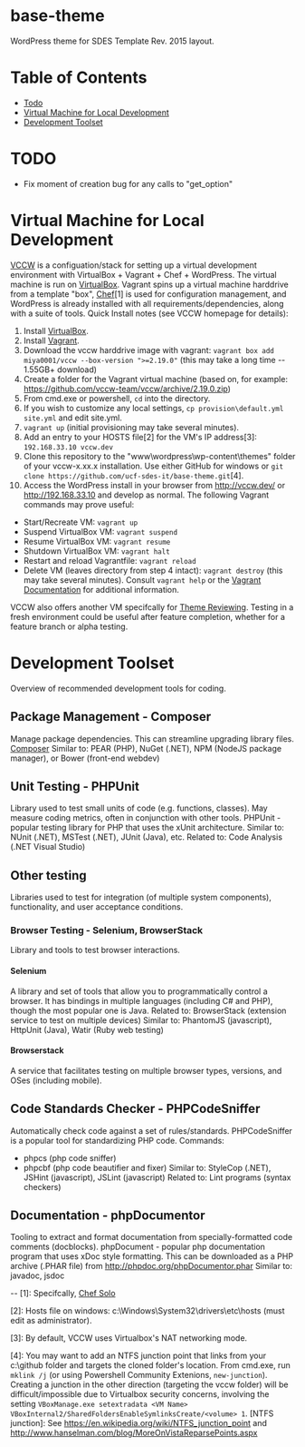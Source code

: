 # base-theme
WordPress theme for SDES Template Rev. 2015 layout.

# Table of Contents
* [Todo](#todo)
* [Virtual Machine for Local Development](#virtual-machine-for-local-development)
* [Development Toolset](#development-toolset)


# TODO
- Fix moment of creation bug for any calls to "get_option"


# Virtual Machine for Local Development
[VCCW](http://vccw.cc/) is a configuation/stack for setting up a virtual development environment with VirtualBox + Vagrant + Chef + WordPress. The virtual machine is run on [VirtualBox](https://www.virtualbox.org/). Vagrant spins up a virtual machine harddrive from a template "box", [Chef](https://www.chef.io/chef/)[1] is used for configuration management, and WordPress is already installed with all requirements/dependencies, along with a suite of tools.
Quick Install notes (see VCCW homepage for details):

1. Install [VirtualBox](https://www.virtualbox.org/wiki/Downloads).
2. Install [Vagrant](https://www.vagrantup.com/downloads.html).
3. Download the vccw harddrive image with vagrant: `vagrant box add miya0001/vccw --box-version ">=2.19.0"` (this may take a long time -- 1.55GB+ download)
4. Create a folder for the Vagrant virtual machine (based on, for example: https://github.com/vccw-team/vccw/archive/2.19.0.zip)
5. From cmd.exe or powershell, `cd` into the directory.
6. If you wish to customize any local settings, `cp provision\default.yml site.yml` and edit site.yml.
7. `vagrant up` (initial provisioning may take several minutes).
8. Add an entry to your HOSTS file[2] for the VM's IP address[3]: `192.168.33.10 vccw.dev`
9. Clone this repository to the "www\wordpress\wp-content\themes\" folder of your vccw-x.xx.x installation. Use either GitHub for windows or `git clone https://github.com/ucf-sdes-it/base-theme.git`[4].
10. Access the WordPress install in your browser from http://vccw.dev/ or http://192.168.33.10 and develop as normal.  The following Vagrant commands may prove useful:
  - Start/Recreate VM: `vagrant up`
  - Suspend VirtualBox VM:  `vagrant suspend`
  - Resume VirtualBox VM:   `vagrant resume`
  - Shutdown VirtualBox VM: `vagrant halt`
  - Restart and reload Vagrantfile: `vagrant reload`
  - Delete VM (leaves directory from step 4 intact): `vagrant destroy` (this may take several minutes).
  Consult `vagrant help` or the [Vagrant Documentation](https://www.vagrantup.com/docs/) for additional information.

VCCW also offers another VM specifcally for [Theme Reviewing](https://github.com/vccw-team/vccw-for-theme-review).
Testing in a fresh environment could be useful after feature completion, whether for a feature branch or alpha testing.



# Development Toolset
Overview of recommended development tools for coding.

## Package Management - Composer
Manage package dependencies.  This can streamline upgrading library files.
[Composer](http://www.getcomposer.org)
Similar to: PEAR (PHP), NuGet (.NET), NPM (NodeJS package manager), or Bower (front-end webdev)


## Unit Testing - PHPUnit
Library used to test small units of code (e.g. functions, classes). May measure coding metrics, often in conjunction with other tools.
PHPUnit - popular testing library for PHP that uses the xUnit architecture.
Similar to: NUnit (.NET), MSTest (.NET), JUnit (Java), etc.
Related to: Code Analysis (.NET Visual Studio)


## Other testing
Libraries used to test for integration (of multiple system components), functionality, and user acceptance conditions.

### Browser Testing - Selenium, BrowserStack
Library and tools to test browser interactions.
#### Selenium
A library and set of tools that allow you to programmatically control a browser.  It has bindings in multiple languages (including C# and PHP), though the most popular one is Java.
Related to: BrowserStack (extension service to test on multiple devices)
Similar to: PhantomJS (javascript), HttpUnit (Java), Watir (Ruby web testing)

#### Browserstack
A service that facilitates testing on multiple browser types, versions, and OSes (including mobile).


## Code Standards Checker - PHPCodeSniffer
Automatically check code against a set of rules/standards.
PHPCodeSniffer is a popular tool for standardizing PHP code.
Commands:
* phpcs (php code sniffer)
* phpcbf (php code beautifier and fixer)
Similar to: StyleCop (.NET), JSHint (javascript), JSLint (javascript)
Related to: Lint programs (syntax checkers)


## Documentation - phpDocumentor
Tooling to extract and format documentation from specially-formatted code comments (docblocks).
phpDocument - popular php documentation program that uses xDoc style formatting. This can be downloaded as a PHP archive (.PHAR file) from http://phpdoc.org/phpDocumentor.phar
Similar to: javadoc, jsdoc




--
[1]: Specifcally, [Chef Solo](https://docs.chef.io/chef_solo.html)

[2]: Hosts file on windows: c:\Windows\System32\drivers\etc\hosts (must edit as administrator).

[3]: By default, VCCW uses Virtualbox's NAT networking mode.

[4]: You may want to add an NTFS junction point that links from your c:\github folder and targets the cloned folder's location. From cmd.exe, run `mklink /j` (or using Powershell Community Extenions, `new-junction`). Creating a junction in the other direction (targeting the vccw folder) will be difficult/impossible due to Virtualbox security concerns, involving the setting ```VBoxManage.exe setextradata <VM Name> VBoxInternal2/SharedFoldersEnableSymlinksCreate/<volume> 1```.
[NTFS junction]: See https://en.wikipedia.org/wiki/NTFS_junction_point and http://www.hanselman.com/blog/MoreOnVistaReparsePoints.aspx
